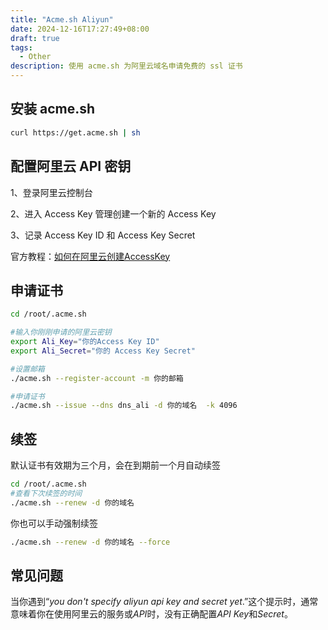 ```yaml
---
title: "Acme.sh Aliyun"
date: 2024-12-16T17:27:49+08:00
draft: true
tags:
  - Other
description: 使用 acme.sh 为阿里云域名申请免费的 ssl 证书
---
```




## 安装 acme.sh

```bash
curl https://get.acme.sh | sh
```



## 配置阿里云 API 密钥

1、登录阿里云控制台

2、进入 Access Key 管理创建一个新的 Access Key

3、记录 Access Key ID 和 Access Key Secret

官方教程：[如何在阿里云创建AccessKey](https://help.aliyun.com/zh/ram/user-guide/create-an-accesskey-pair)



## 申请证书

```bash
cd /root/.acme.sh

#输入你刚刚申请的阿里云密钥
export Ali_Key="你的Access Key ID"
export Ali_Secret="你的 Access Key Secret"

#设置邮箱
./acme.sh --register-account -m 你的邮箱

#申请证书
./acme.sh --issue --dns dns_ali -d 你的域名  -k 4096
```



## 续签

默认证书有效期为三个月，会在到期前一个月自动续签

```bash
cd /root/.acme.sh
#查看下次续签的时间
./acme.sh --renew -d 你的域名 
```

你也可以手动强制续签

```bash
./acme.sh --renew -d 你的域名 --force
```



## 常见问题

当你遇到“*you* *don't* *specify* *aliyun* *api* *key* *and* *secret* *yet*.”这个提示时，通常意味着你在使用阿里云的服务或*API*时，没有正确配置*API* *Key*和*Secret*。



